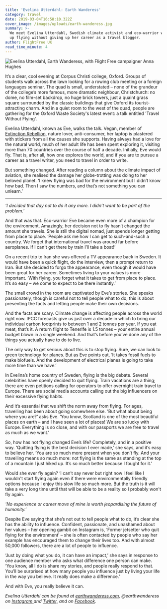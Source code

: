 ```yaml
---
title: 'Evelina Utterdahl: Earth Wanderess'
category: travel
date: 2019-03-04T16:58:10.322Z
cover_image: /images/uploads/earth-wanderess.jpg
summary: >-
  We meet Evelina Utterdahl, Swedish climate activist and eco-warrior who gave
  up flying without giving up her career as a travel blogger. 
author: FlightFree UK
read_time_minute: 4
---
```

![](/images/uploads/0debf8_8dc631cdf5584bfc81023cb71dffd434_mv2.webp "Evelina Utterdahl, Earth Wanderess, with Flight Free campaigner Anna Hughes")

It’s a clear, cool evening at Corpus Christi college, Oxford. Groups of students walk across the lawn looking for a rowing club meeting or a foreign languages seminar. The quad is small, understated – none of the grandeur of the college’s more famous, more dramatic neighbour, Christchurch: no dome, no film-set backdrop, no huge brick towers, just a quaint grass square surrounded by the classic buildings that give Oxford its tourist-attracting charm. And in a quiet room to the west of the quad, people are gathering for the Oxford Waste Society's latest event: a talk entitled 'Travel Without Flying'.

Evelina Utterdahl, known as Eve, walks the talk. Vegan, member of [Extinction Rebellion](https://rebellion.earth/), nature lover, anti-consumer, her laptop is plastered with stickers from all the causes she supports. Having always had a love for the natural world, much of her adult life has been spent exploring it, visiting more than 70 countries over the course of half a decade. Initially, Eve would fly. That is, after all, how one explores the world, and if you are to pursue a career as a travel writer, you need to travel in order to write.

But something changed. After reading a column about the climate impact of aviation, she realised the damage her globe-trotting was doing to her beloved planet. ‘I knew flying was bad for the environment but I didn’t know how bad. Then I saw the numbers, and that’s not something you can unlearn.’

- - -

_‘I decided that day not to do it any more. I didn’t want to be part of the problem.’_

And that was that. Eco-warrior Eve became even more of a champion for the environment. Amazingly, her decision not to fly hasn’t changed the amount she travels. She is still the digital nomad, just spends longer getting from place to place. ‘People ask me how I can get to such-and-such a country. We forget that international travel was around far before aeroplanes. If I can't get there by train I’ll take a boat!’

On a recent trip to Iran she was offered a TV appearance back in Sweden. It would have been a quick flight, do the interview, then a prompt return to Iran. But she decided to forgo the appearance, even though it would have been great for her career. Sometimes living to your values is more important. ‘With flying, you forget what it takes to get from place to place. It’s so easy – we come to expect to be there instantly.’ 

The small crowd in the room are captivated by Eve’s stories. She speaks passionately, though is careful not to tell people what to do; this is about presenting the facts and letting people make their own decisions. 

And the facts are scary. Climate change is affecting people across the world right now. IPCC forecasts give us just over a decade in which to bring our individual carbon footprints to between 1 and 2 tonnes per year. If you eat meat, that’s it. A return flight to Tenerife is 1.5 tonnes – your entire annual budget blown in a single weekend. And that’s before you’ve done any of the things you actually have to do to live.

The only way to get serious about this is to stop flying. Sure, we can look to green technology for planes. But as Eve points out, ‘It takes fossil fuels to make biofuels. And the development of electrical planes is going to take more time than we have.’

In Evelina’s home country of Sweden, flying is the big debate. Several celebrities have openly decided to quit flying. Train vacations are a thing; there are even petitions calling for operators to offer overnight train travel to Europe. There are social media accounts calling out the big influencers on their excessive flying habits.

And it’s essential that we shift the norm away from flying. For ages, travelling has been about going somewhere else. 'But what about being where you are?’ asks Eve. ‘You know, Scotland is one of the most beautiful places on earth – and I have seen a lot of places! We are so lucky with Europe. Everything is so close, and with our passports we are free to travel as much as we want.’

So, how has not flying changed Eve’s life? Completely, and in a positive way. ‘Quitting flying is the best decision I ever made,’ she says, and it’s easy to believe her. ‘You are so much more present when you don’t fly. And your travelling means so much more: not flying is the same as standing at the top of a mountain I just hiked up. It’s so much better because I fought for it.’

Would she ever fly again? ‘I can’t say never but right now I feel like I wouldn't start flying again even if there were environmentally friendly options because I enjoy this slow life so much more. But the truth is it will take a very long time until that will be able to be a reality so I probably won't fly again.

_'No experience or career move of mine is worth jeopardising the future of humanity.’_

Despite Eve saying that she’s not out to tell people what to do, it’s clear she has the ability to influence. Confident, passionate, and unashamed about her values – her opening gambit on Instagram is, ‘Former jetsetter who quit flying for the environment’ – she is often contacted by people who say her example has encouraged them to change their lives too. And with almost 50,000 followers, there are a lot of people to influence. 

‘Just by doing what you do, it can have an impact,’ she says in response to one audience member who asks what difference one person can make. ‘You know, all I do is share my stories, and people really respond to that. You’ll be surprised at how many people you influence just by living your life in the way you believe. It really does make a difference.’

And with Eve, you really believe it can.

_Evelina Utterdahl can be found at_ [_earthwanderess.com_](http://earthwanderess.com/)_, @earthwanderess on_ [_Instagram_ ](https://www.instagram.com/earthwanderess/)_and_ [_Twitter,_](https://twitter.com/earthwanderess) _and on_ [_Facebook_](https://www.facebook.com/utterdahl)_._
